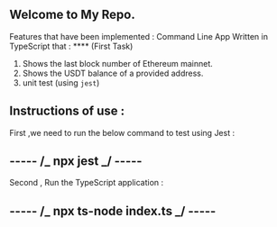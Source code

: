 ## Welcome to My Repo.

Features that have been implemented :
Command Line App Written in TypeScript that : \*\*\*\* (First Task)

1. Shows the last block number of Ethereum mainnet.
2. Shows the USDT balance of a provided address.
3. unit test (using `jest`)

## Instructions of use :

First ,we need to run the below command to test using Jest :

## ----- /_ npx jest _/ -----

Second , Run the TypeScript application :

## ----- /_ npx ts-node index.ts _/ -----
